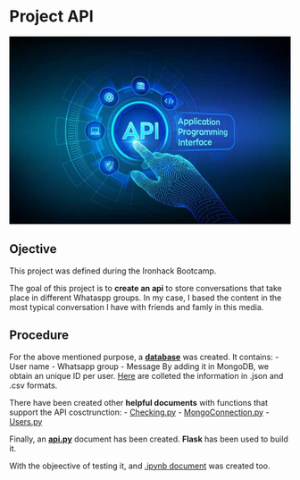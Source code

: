 # Project API

![portada](https://github.com/angelanavarrog/API_project/blob/master/image/API.jpg)

## Ojective

This project was defined during the Ironhack Bootcamp.

The goal of this project is to **create an api** to store conversations that take place in different Whataspp groups. In my case, I based the content in the most typical conversation I have with friends and famly in this media.

## Procedure


For the above mentioned purpose, a **[database](https://github.com/angelanavarrog/API_project/blob/master/Inserting%20data.ipynb)** was created. It contains:
    - User name
    - Whatsapp group
    - Message
By adding it in MongoDB, we obtain an unique ID per user. [Here](https://github.com/angelanavarrog/API_project/tree/master/Files) are colleted the information in .json and .csv formats.

There have been created other **helpful documents** with functions that support the API cosctrunction:
    - [Checking.py](https://github.com/angelanavarrog/API_project/blob/master/helpers/checking.py)
    - [MongoConnection.py](https://github.com/angelanavarrog/API_project/blob/master/helpers/mongoConnection.py)
    - [Users.py](https://github.com/angelanavarrog/API_project/blob/master/helpers/users.py)

Finally, an **[api.py](https://github.com/angelanavarrog/API_project/blob/master/api.py)** document has been created. **Flask** has been used to build it.

With the objeective of testing it, and [.ipynb document](https://github.com/angelanavarrog/API_project/blob/master/testing%20API.ipynb) was created too.